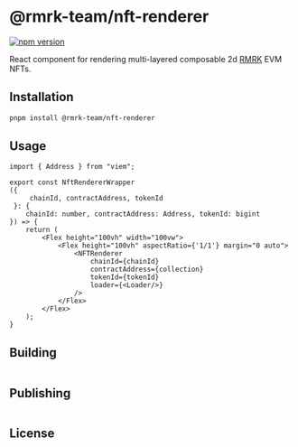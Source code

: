 # @rmrk-team/nft-renderer

[![npm version](https://img.shields.io/npm/v/@rmrk-team/nft-renderer.svg?style=flat)](https://www.npmjs.com/package/@rmrk-team/nft-renderer)

React component for rendering multi-layered composable 2d [RMRK](https://evm.rmrk.app) EVM NFTs.

## Installation

```bash
pnpm install @rmrk-team/nft-renderer
```

## Usage

```tsx
import { Address } from "viem";

export const NftRendererWrapper
({
     chainId, contractAddress, tokenId
 }: {
    chainId: number, contractAddress: Address, tokenId: bigint
}) => {
    return (
        <Flex height="100vh" width="100vw">
            <Flex height="100vh" aspectRatio={'1/1'} margin="0 auto">
                <NFTRenderer
                    chainId={chainId}
                    contractAddress={collection}
                    tokenId={tokenId}
                    loader={<Loader/>}
                />
            </Flex>
        </Flex>
    );
}
```

## Building

```bash

```

## Publishing

```bash

```

## License
